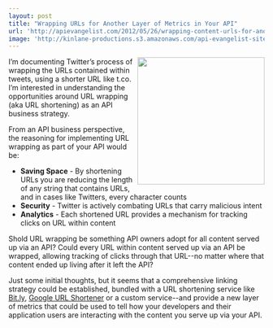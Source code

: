 ```yaml
---
layout: post
title: "Wrapping URLs for Another Layer of Metrics in Your API"
url: 'http://apievangelist.com/2012/05/26/wrapping-content-urls-for-another-layer-of-metrics-in-your-api/'
image: 'http://kinlane-productions.s3.amazonaws.com/api-evangelist-site/blog/turn-long-short.jpg'
---
```


<img class="c1" src="http://kinlane-productions.s3.amazonaws.com/api-evangelist/url-wrapping-metrics.png" alt="" width="250" align="right" />

I’m documenting Twitter’s process of wrapping the URLs contained within tweets, using a shorter URL like t.co. I’m interested in understanding the opportunities around URL wrapping (aka URL shortening) as an API business strategy.

From an API business perspective, the reasoning for implementing URL wrapping as part of your API would be:

  * **Saving Space** \- By shortening URLs you are reducing the length of any string that contains URLs, and in cases like Twitters, every character counts
  * **Security** \- Twitter is actively combating URLs that carry malicious intent
  * **Analytics** \- Each shortened URL provides a mechanism for tracking clicks on URL within content

Shold URL wrapping be something API owners adopt for all content served up via an API? Could every URL within content served up via an API be wrapped, allowing tracking of clicks through that URL--no matter where that content ended up living after it left the API?

Just some initial thoughts, but it seems that a comprehensive linking strategy could be established, bundled with a URL shortening service like [Bit.ly][1], [Google URL Shortener][2] or a custom service--and provide a new layer of metrics that could be used to tell how your developers and their application users are interacting with the content you serve up via your API.

   [1]: https://bitly.com/
   [2]: http://goo.gl/
